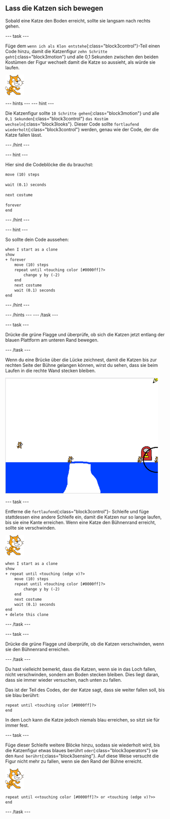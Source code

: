 ## Lass die Katzen sich bewegen

Sobald eine Katze den Boden erreicht, sollte sie langsam nach rechts gehen.

\--- task \---

Füge dem `wenn ich als Klon entstehe`{:class="block3control"}-Teil einen Code hinzu, damit die Katzenfigur `zehn Schritte geht`{:class="block3motion"} und alle 0,1 Sekunden zwischen den beiden Kostümen der Figur wechselt damit die Katze so aussieht, als würde sie laufen.

![Katzen Figur](images/cat-sprite.png)

\--- hints \--- \--- hint \---

Die Katzenfigur sollte `10 Schritte gehen`{:class="block3motion"} und alle `0,1 Sekunden`{:class="block3control"} `das Kostüm wechseln`{:class="block3looks"}. Dieser Code sollte `fortlaufend wiederholt`{:class="block3control"} werden, genau wie der Code, der die Katze fallen lässt.

\--- /hint \---

\--- hint \---

Hier sind die Codeblöcke die du brauchst:

```blocks3
move (10) steps

wait (0.1) seconds

next costume

forever
end
```

\--- /hint \---

\--- hint \---

So sollte dein Code aussehen:

```blocks3
when I start as a clone
show
+ forever
    move (10) steps
    repeat until <touching color [#0000ff]?>
        change y by (-2)
    end
    next costume
    wait (0.1) seconds
end
```

\--- /hint \---

\--- /hints \--- \--- /task \---

\--- task \---

Drücke die grüne Flagge und überprüfe, ob sich die Katzen jetzt entlang der blauen Plattform am unteren Rand bewegen.

\--- /task \---

Wenn du eine Brücke über die Lücke zeichnest, damit die Katzen bis zur rechten Seite der Bühne gelangen können, wirst du sehen, dass sie beim Laufen in die rechte Wand stecken bleiben.

![Strampelnde Katzen am Rand](images/flailing-at-edge.png)

\--- task \---

Entferne die `fortlaufend`{:class="block3control"}- Schleife und füge stattdessen eine andere Schleife ein, damit die Katzen nur so lange laufen, bis sie eine Kante erreichen. Wenn eine Katze den Bühnenrand erreicht, sollte sie verschwinden.

![Katzen Figur](images/cat-sprite.png)

```blocks3
when I start as a clone
show
+ repeat until <touching (edge v)?>
    move (10) steps
    repeat until <touching color [#0000ff]?>
        change y by (-2)
    end
    next costume
    wait (0.1) seconds
end
+ delete this clone
```

\--- /task \---

\--- task \---

Drücke die grüne Flagge und überprüfe, ob die Katzen verschwinden, wenn sie den Bühnenrand erreichen.

\--- /task \---

Du hast vielleicht bemerkt, dass die Katzen, wenn sie in das Loch fallen, nicht verschwinden, sondern am Boden stecken bleiben. Dies liegt daran, dass sie immer wieder versuchen, nach unten zu fallen.

Das ist der Teil des Codes, der der Katze sagt, dass sie weiter fallen soll, bis sie blau berührt:

```blocks3
repeat until <touching color [#0000ff]?>
end
```

In dem Loch kann die Katze jedoch niemals blau erreichen, so sitzt sie für immer fest.

\--- task \---

Füge dieser Schleife weitere Blöcke hinzu, sodass sie wiederholt wird, bis die Katzenfigur etwas blaues berührt `oder`{:class="block3operators"} sie den `Rand berührt`{:class="block3sensing"}. Auf diese Weise versucht die Figur nicht mehr zu fallen, wenn sie den Rand der Bühne erreicht.

![Katzen Figur](images/cat-sprite.png)

```blocks3
repeat until <<touching color [#0000ff]?> or <touching (edge v)?>>
end
```

\--- /task \---